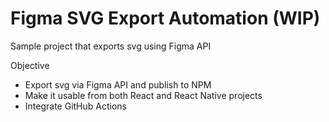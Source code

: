 # Figma SVG Export Automation (WIP)

Sample project that exports svg using Figma API

Objective

- Export svg via Figma API and publish to NPM
- Make it usable from both React and React Native projects
- Integrate GitHub Actions
